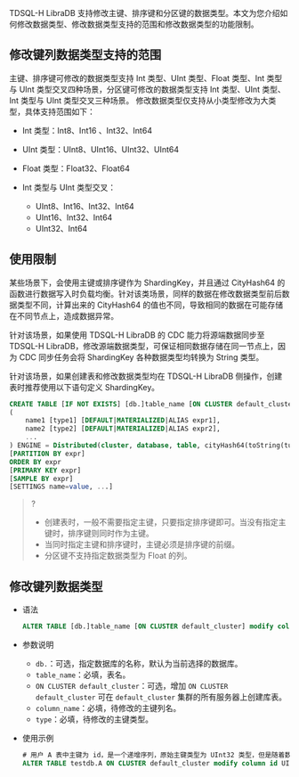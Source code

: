TDSQL-H LibraDB 支持修改主键、排序键和分区键的数据类型。本文为您介绍如何修改数据类型、修改数据类型支持的范围和修改数据类型的功能限制。

## 修改键列数据类型支持的范围

主键、排序键可修改的数据类型支持 Int 类型、UInt 类型、Float 类型、Int 类型与 UInt 类型交叉四种场景，分区键可修改的数据类型支持 Int 类型、UInt 类型、Int 类型与 UInt 类型交叉三种场景。
修改数据类型仅支持从小类型修改为大类型，具体支持范围如下：

- Int 类型：Int8、Int16 、Int32、Int64

- UInt 类型：UInt8、UInt16、UInt32、UInt64

- Float 类型：Float32、Float64
- Int 类型与 UInt 类型交叉：
  - UInt8、Int16、Int32、Int64
  - UInt16、Int32、Int64
  - UInt32、Int64

## 使用限制

某些场景下，会使用主键或排序键作为 ShardingKey，并且通过 CityHash64 的函数进行数据写入时负载均衡。针对该类场景，同样的数据在修改数据类型前后数据类型不同，计算出来的 CityHash64 的值也不同，导致相同的数据在可能存储在不同节点上，造成数据异常。

针对该场景，如果使用 TDSQL-H LibraDB 的 CDC 能力将源端数据同步至 TDSQL-H LibraDB，修改源端数据类型，可保证相同数据存储在同一节点上，因为 CDC 同步任务会将 ShardingKey 各种数据类型均转换为 String 类型。

针对该场景，如果创建表和修改数据类型均在 TDSQL-H LibraDB 侧操作，创建表时推荐使用以下语句定义 ShardingKey。

```sql
CREATE TABLE [IF NOT EXISTS] [db.]table_name [ON CLUSTER default_cluster]
(
    name1 [type1] [DEFAULT|MATERIALIZED|ALIAS expr1],
    name2 [type2] [DEFAULT|MATERIALIZED|ALIAS expr2],
    ...
) ENGINE = Distributed(cluster, database, table, cityHash64(toString(tuple(主键列或排序键列列表))))
[PARTITION BY expr]
ORDER BY expr
[PRIMARY KEY expr]
[SAMPLE BY expr]
[SETTINGS name=value, ...]
```
> ? 
><ul><li>创建表时，一般不需要指定主键，只要指定排序键即可。当没有指定主键时，排序键则同时作为主键。<li>当同时指定主键和排序键时，主键必须是排序键的前缀。<li>分区键不支持指定数据类型为 Float 的列。

## 修改键列数据类型

- 语法

  ```sql
  ALTER TABLE [db.]table_name [ON CLUSTER default_cluster] modify column column_name type;
  ```

- 参数说明

  - `db.`：可选，指定数据库的名称，默认为当前选择的数据库。
  - `table_name`：必填，表名。
  - `ON CLUSTER default_cluster`：可选，增加 `ON CLUSTER default_cluster` 可在  `default_cluster` 集群的所有服务器上创建库表。
  - `column_name`：必填，待修改的主键列名。
  - `type`：必填，待修改的主键类型。

- 使用示例

  ```sql
  # 用户 A 表中主键为 id，是一个递增序列，原始主键类型为 UInt32 类型，但是随着数据的增多，UInt32 已经存在不下当前数据，此时需要修改主键类型扩大数据存储空间，用户可将 A 表的主键 id 从 UInt32 类型修改成 UInt64。
  ALTER TABLE testdb.A ON CLUSTER default_cluster modify column id UInt64;
  ```
